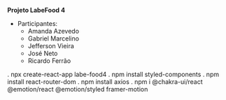 **Projeto LabeFood 4**


- Participantes:
    - Amanda Azevedo
    - Gabriel Marcelino
    - Jefferson Vieira
    - José Neto
    - Ricardo Ferrão


. npx create-react-app labe-food4
. npm install styled-components
. npm install react-router-dom
. npm install axios
. npm i @chakra-ui/react @emotion/react @emotion/styled framer-motion


